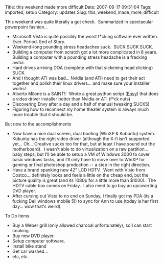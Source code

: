 Title: this weekend made more difficult
Date: 2007-09-17 09:31:04
Tags: imported, setup
Category: updates
Slug: this_weekend_made_more_difficult

This weekend was quite literally a gut check.  Summarized in spectacular powerpoint fashion...

<ul>
	<li>Microsoft Vista is quite possibly the worst f*cking software ever written.  Ever. Period. End of Story.</li>
	<li>Weekend-long pounding stress headaches suck.  SUCK SUCK SUCK.</li>
	<li>Building a computer from scratch got a lot more complicated in 8 years.  Building a computer with a pounding stress headache is a fracking awful.</li>
	<li>Hard drives arriving DOA (complete with that sickening head clicking) SUCK.</li>
	<li>And I thought ATI was bad... Nvidia (and ATI) need to get their act together and polish their linux drivers... and make sure your installer works!</li>
	<li>Alberto Milone is a SAINT!!  Wrote a great python script (<a href="http://albertomilone.com/nvidia_scripts1.html">Envy</a>) that does a video driver installer better than Nvidia or ATI (f*ck nuts)</li>
	<li>Discovering Envy after a day and a half of manual tweaking SUCKS!</li>
	<li>Figuring how to reconnect my home theater system is always much more trouble that it should be.</li>
</ul>

But now to the accomplishments

<ul>
	<li>Now have a nice dual screen, dual booting (WinXP & Kubuntu) system.  Kubuntu has the right video driver (although the X-fi isn't supported yet... Oh... Creative sucks too for that, but at least I have sound out the motherboard).  I wasn't able to do virtualization on a raw partition... baby steps, but I'll be able to setup a VM of Windows 2000 to cover basic windows tasks, and I'll only have to move over to WinXP for gaming or final photoshop production -- a step in the right direction.</li>
	<li>Have a brand spanking new 42" LCD HDTV.  Went with Visio from Costco... definitely looks and feels a little on the cheap end, but the picture quality is great (and its 1080p for a little more than $1000).  The HDTV cable box comes on Friday.  I also need to go buy an upcoverting DVD player.</li>
	<li>After cursing out Vista to no end on Sunday, I finally got my PDA (its a fucking Dell windows mobile 5!) to sync for Ann to use (today is her first day... wow that's weird).</li>
</ul>

To Do Items

<ul>
	<li>Buy a Weber grill (only allowed charcoal unfortunately), so I can start cooking.</li>
	<li>Buy new DVD player.</li>
	<li>Setup computer software.</li>
	<li>Install bike stand</li>
	<li>Get car washed...</li>
	<li>etc, etc.</li>
</ul>
